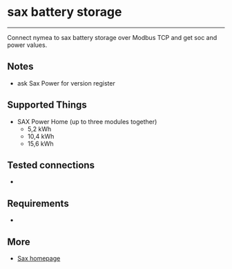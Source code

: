 # sax battery storage
--------------------------------

Connect nymea to sax battery storage over Modbus TCP and get soc and power values.


## Notes
        
* ask Sax Power for version register


## Supported Things

* SAX Power Home (up to three modules together)
    * 5,2 kWh
    * 10,4 kWh
    * 15,6 kWh

## Tested connections

* 

## Requirements

* 

## More
* [Sax homepage](https://sax-power.net/produkte/sax-power-home/)
